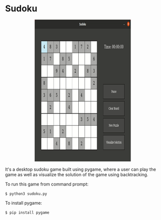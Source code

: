 # Sudoku

<p align="center" width="100%">
	<img src="https://github.com/rht20/sudoku/blob/main/sudoku.gif" width="62%" height="460" />
</p>

It's a desktop sudoku game built using pygame, where a user can play the game as well as visualize the solution of the game using backtracking.

To run this game from command prompt:  
```
$ python3 sudoku.py
```
To install pygame:
```
$ pip install pygame
```
